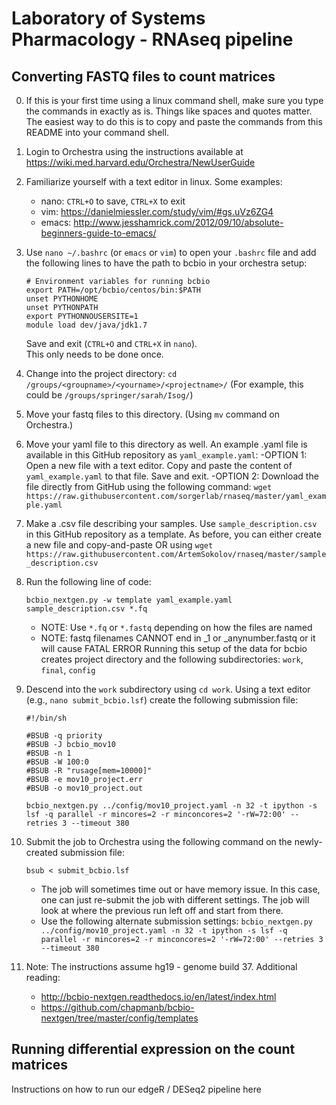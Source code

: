 # Laboratory of Systems Pharmacology - RNAseq pipeline

## Converting FASTQ files to count matrices

0. If this is your first time using a linux command shell, make sure you type the commands in exactly as is. Things like spaces and quotes matter. The easiest way to do this is to copy and paste the commands from this README into your command shell.

1. Login to Orchestra using the instructions available at https://wiki.med.harvard.edu/Orchestra/NewUserGuide

2. Familiarize yourself with a text editor in linux. Some examples:
    - nano: `CTRL+O` to save, `CTRL+X` to exit
    - vim: https://danielmiessler.com/study/vim/#gs.uVz6ZG4
    - emacs: http://www.jesshamrick.com/2012/09/10/absolute-beginners-guide-to-emacs/

3. Use `nano ~/.bashrc` (or `emacs` or `vim`) to open your `.bashrc` file and add the following lines to have the path to bcbio in your orchestra setup:
    ```
    # Environment variables for running bcbio
    export PATH=/opt/bcbio/centos/bin:$PATH
    unset PYTHONHOME
    unset PYTHONPATH
    export PYTHONNOUSERSITE=1
    module load dev/java/jdk1.7
    ```
    Save and exit (`CTRL+O` and `CTRL+X` in `nano`).    
    This only needs to be done once.

4. Change into the project directory: `cd /groups/<groupname>/<yourname>/<projectname>/`
    (For example, this could be `/groups/springer/sarah/Isog/`)
 
5. Move your fastq files to this directory. (Using `mv` command on Orchestra.)

6. Move your yaml file to this directory as well. An example .yaml file is available in this GitHub repository as `yaml_example.yaml`:
    -OPTION 1: Open a new file with a text editor. Copy and paste the content of `yaml_example.yaml` to that file. Save and exit.
    -OPTION 2: Download the file directly from GitHub using the following command: `wget https://raw.githubusercontent.com/sorgerlab/rnaseq/master/yaml_example.yaml`

7. Make a .csv file describing your samples. Use `sample_description.csv` in this GitHub repository as a template. As before, you can either create a new file and copy-and-paste OR using `wget https://raw.githubusercontent.com/ArtemSokolov/rnaseq/master/sample_description.csv`
	
8. Run the following line of code:
    ```
    bcbio_nextgen.py -w template yaml_example.yaml sample_description.csv *.fq 
    ```
    - NOTE: Use `*.fq` or `*.fastq` depending on how the files are named
    - NOTE: fastq filenames CANNOT end in _1 or _anynumber.fastq or it will cause FATAL ERROR
    Running this setup of the data for bcbio creates project directory and the following subdirectories: `work`, `final`, `config`

9. Descend into the `work` subdirectory using `cd work`. Using a text editor (e.g., `nano submit_bcbio.lsf`) create the following submission file:
    ```
    #!/bin/sh
    
    #BSUB -q priority
    #BSUB -J bcbio_mov10
    #BSUB -n 1
    #BSUB -W 100:0
    #BSUB -R "rusage[mem=10000]"
    #BSUB -e mov10_project.err
    #BSUB -o mov10_project.out
    
    bcbio_nextgen.py ../config/mov10_project.yaml -n 32 -t ipython -s lsf -q parallel -r mincores=2 -r minconcores=2 '-rW=72:00' --retries 3 --timeout 380
    ```

10. Submit the job to Orchestra using the following command on the newly-created submission file: 
    ```
    bsub < submit_bcbio.lsf
    ```
    - The job will sometimes time out or have memory issue. In this case, one can just re-submit the job with different settings. The job will look at where the previous run left off and start from there.
    - Use the following alternate submission settings: `bcbio_nextgen.py ../config/mov10_project.yaml -n 32 -t ipython -s lsf -q parallel -r mincores=2 -r minconcores=2 '-rW=72:00' --retries 3 --timeout 380`

11. Note: The instructions assume hg19 - genome build 37. Additional reading:
    - http://bcbio-nextgen.readthedocs.io/en/latest/index.html
    - https://github.com/chapmanb/bcbio-nextgen/tree/master/config/templates

## Running differential expression on the count matrices

Instructions on how to run our edgeR / DESeq2 pipeline here
